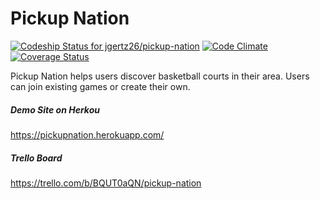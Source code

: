 # Pickup Nation

[ ![Codeship Status for jgertz26/pickup-nation](https://codeship.com/projects/1aae0fe0-4e6b-0133-1c3e-5a2039af3b63/status?branch=master)](https://codeship.com/projects/106907)
[![Code Climate](https://codeclimate.com/github/jgertz26/pickup-nation/badges/gpa.svg)](https://codeclimate.com/github/jgertz26/pickup-nation)
[![Coverage Status](https://coveralls.io/repos/jgertz26/pickup-nation/badge.svg?branch=master&service=github)](https://coveralls.io/github/jgertz26/pickup-nation?branch=master)

Pickup Nation helps users discover basketball courts in their area. Users can join existing games or create their own.  

##### Demo Site on Herkou
https://pickupnation.herokuapp.com/

##### Trello Board
https://trello.com/b/BQUT0aQN/pickup-nation
